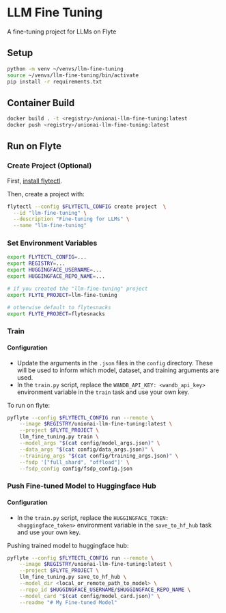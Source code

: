 # LLM Fine Tuning

A fine-tuning project for LLMs on Flyte


## Setup

```bash
python -m venv ~/venvs/llm-fine-tuning
source ~/venvs/llm-fine-tuning/bin/activate
pip install -r requirements.txt
```

## Container Build

```bash
docker build . -t <registry>/unionai-llm-fine-tuning:latest
docker push <registry>/unionai-llm-fine-tuning:latest
```

## Run on Flyte

### Create Project (Optional)

First, [install flytectl](https://docs.flyte.org/projects/flytectl/en/latest/).

Then, create a project with:

```bash
flytectl --config $FLYTECTL_CONFIG create project  \
  --id "llm-fine-tuning" \
  --description "Fine-tuning for LLMs" \
  --name "llm-fine-tuning"
```

### Set Environment Variables

```bash
export FLYTECTL_CONFIG=...
export REGISTRY=...
export HUGGINGFACE_USERNAME=...
export HUGGINGFACE_REPO_NAME=...

# if you created the "llm-fine-tuning" project
export FLYTE_PROJECT=llm-fine-tuning

# otherwise default to flytesnacks
export FLYTE_PROJECT=flytesnacks
```

### Train

#### Configuration

- Update the arguments in the `.json` files in the `config` directory. These
  will be used to inform which model, dataset, and training arguments are used.
- In the `train.py` script, replace the `WANDB_API_KEY: <wandb_api_key>`
  environment variable in the `train` task and use your own key.

To run on flyte:

```bash
pyflyte --config $FLYTECTL_CONFIG run --remote \
    --image $REGISTRY/unionai-llm-fine-tuning:latest \
    --project $FLYTE_PROJECT \
    llm_fine_tuning.py train \
    --model_args "$(cat config/model_args.json)" \
    --data_args "$(cat config/data_args.json)" \
    --training_args "$(cat config/training_args.json)" \
    --fsdp '["full_shard", "offload"]' \
    --fsdp_config config/fsdp_config.json
```

### Push Fine-tuned Model to Huggingface Hub

#### Configuration

- In the `train.py` script, replace the `HUGGINGFACE_TOKEN: <huggingface_token>`
  environment variable in the `save_to_hf_hub` task and use your own key.

Pushing trained model to huggingface hub:

```bash
pyflyte --config $FLYTECTL_CONFIG run --remote \
    --image $REGISTRY/unionai-llm-fine-tuning:latest \
    --project $FLYTE_PROJECT \
    llm_fine_tuning.py save_to_hf_hub \
    --model_dir <local_or_remote_path_to_model> \
    --repo_id $HUGGINGFACE_USERNAME/$HUGGINGFACE_REPO_NAME \
    --model_card "$(cat config/model_card.json)" \
    --readme "# My Fine-tuned Model"
```
